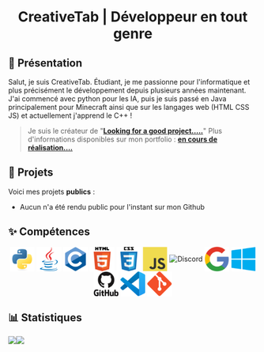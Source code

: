 # <div align="center">CreativeTab | Développeur en tout genre</div>
## 👋 Présentation
Salut, je suis CreativeTab. Étudiant, je me passionne pour l'informatique et plus précisément le développement depuis plusieurs années maintenant. J'ai commencé avec python pour les IA, puis je suis passé en Java principalement pour Minecraft ainsi que sur les langages web (HTML CSS JS) et actuellement j'apprend le C++ !

> Je suis le créateur de "[**Looking for a good project.....**]()" Plus d'informations disponibles sur mon portfolio : [**en cours de réalisation....**](https://www.creativetab.fr)

## 📁 Projets
Voici mes projets **publics** : 

* Aucun n'a été rendu public pour l'instant sur mon Github

## ✨ Compétences

<p align="center">
<img align="center" src="https://raw.githubusercontent.com/devicons/devicon/master/icons/python/python-original.svg" alt="Python" height="50" width="50"/>
<img align="center" src="https://raw.githubusercontent.com/devicons/devicon/master/icons/java/java-original.svg" alt="Java" height="50" width="50"/>
<img align="center" src="https://raw.githubusercontent.com/devicons/devicon/master/icons/c/c-original.svg" alt="C++" height="50" width="50"/>
<img align="center" src="https://raw.githubusercontent.com/devicons/devicon/master/icons/html5/html5-original-wordmark.svg" alt="Html" height="50" width="50"/>
<img align="center" src="https://raw.githubusercontent.com/devicons/devicon/master/icons/css3/css3-original-wordmark.svg" alt="CSS" height="50" width="50"/>
<img align="center" src="https://raw.githubusercontent.com/devicons/devicon/master/icons/javascript/javascript-original.svg" alt="JavaScript" height="50" width="50"/>
<img align="center" src="https://discord.com/assets/3437c10597c1526c3dbd98c737c2bcae.svg" alt="Discord" height="50" width="50"/>
<img align="center" src="https://raw.githubusercontent.com/devicons/devicon/master/icons/google/google-original.svg" alt="Google" height="50" width="50"/>
<img align="center" src="https://raw.githubusercontent.com/devicons/devicon/master/icons/windows8/windows8-original.svg" alt="Windows" height="50" width="50"/>
<img align="center" src="https://raw.githubusercontent.com/devicons/devicon/master/icons/github/github-original-wordmark.svg" alt="GitHub" height="50" width="50"/>
<img align="center" src="https://raw.githubusercontent.com/devicons/devicon/master/icons/vscode/vscode-original.svg" alt="Visual Studio Code" height="50" width="50"/>
<img align="center" src="https://raw.githubusercontent.com/devicons/devicon/master/icons/git/git-original.svg" alt="Git" height="50" width="50"/>
</p>

## 📊 Statistiques

<img src="https://github-readme-stats.vercel.app/api?username=creativetab&show_icons=true&theme=tokyonight&hide_border=true" width="400"/><img src="https://github-readme-streak-stats.herokuapp.com/?user=CreativeTab&theme=tokyonight&hide_border=true" width="400"/>

<!---
<img src="https://github-readme-stats.vercel.app/api/wakatime?username=CreativeTabche&theme=tokyonight&hide_border=true" width="400"/><img src="https://github-readme-stats.vercel.app/api/top-langs/?username=creativetab&theme=tokyonight&hide_border=true" width="400"/>
Footer
--->

<!---
matth9494/matth9494 is a ✨ special ✨ repository because its `README.md` (this file) appears on your GitHub profile.
You can click the Preview link to take a look at your changes.
--->
